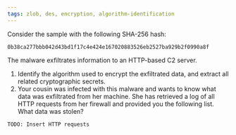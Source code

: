```yaml
---
tags: zlob, des, encryption, algorithm-identification
---
```

Consider the sample with the following SHA-256 hash:
```
0b38ca277bbb042d43bd1f17c4e424e167020883526eb2527ba929b2f0990a8f
```
The malware exfiltrates information to an HTTP-based C2 server.

1. Identify the algorithm used to encrypt the exfiltrated data, and extract all related
   cryptographic secrets.
2. Your cousin was infected with this malware and wants to know what data was exfiltrated
   from her machine. She has retrieved a log of all HTTP requests from her firewall and
   provided you the following list. What data was stolen?

```
TODO: Insert HTTP requests
```